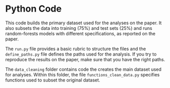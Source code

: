 # Python Code

This code builds the primary dataset used for the analyses on the paper. It also subsets the data into training (75%) and test sets (25%) and runs random-forests models with different specifications, as reported on the paper.

The `run.py` file provides a basic rubric to structure the files and the `define_paths.py` file defines the paths used for the analysis. If you try to reproduce the results on the paper, make sure that you have the right paths.

The `data_cleaning` folder contains code the creates the main dataset used for analyses. Within this folder, the file `functions_clean_data.py` specifies functions used to subset the original dataset.
